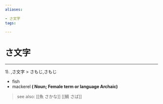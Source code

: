```yaml
---
aliases:
    
- さ文字
tags:
    
---
```


# さ文字
---
1).
,さ文字 > さもじ,さもじ

- fish
- mackerel
**( Noun; Female term or language Archaic)**
> see also:  [[魚 さかな]] [[鯖 さば]]
            